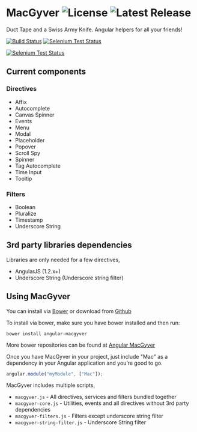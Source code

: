 # MacGyver ![License](http://img.shields.io/badge/license-MIT-green.svg) ![Latest Release](http://img.shields.io/github/release/angular-macgyver/MacGyver.svg)

Duct Tape and a Swiss Army Knife. Angular helpers for all your friends!

[![Build Status](https://travis-ci.org/angular-macgyver/MacGyver.png?branch=master)](https://travis-ci.org/angular-macgyver/MacGyver)
[![Selenium Test Status](https://saucelabs.com/buildstatus/macgyver-ci)](https://saucelabs.com/u/macgyver-ci)

[![Selenium Test Status](https://saucelabs.com/browser-matrix/macgyver-ci.svg)](https://saucelabs.com/u/macgyver-ci)

## Current components ##

### Directives ###
 - Affix
 - Autocomplete
 - Canvas Spinner
 - Events
 - Menu
 - Modal
 - Placeholder
 - Popover
 - Scroll Spy
 - Spinner
 - Tag Autocomplete
 - Time Input
 - Tooltip

### Filters ###
 - Boolean
 - Pluralize
 - Timestamp
 - Underscore String

## 3rd party libraries dependencies ##
Libraries are only needed for a few directives,
 - AngularJS (1.2.x+)
 - Underscore String (Underscore string filter)

## Using MacGyver ##
You can install via [Bower](http://www.bower.io) or download from [Github](https://github.com/angular-macgyver/MacGyver/archive/master.zip)

To install via bower, make sure you have bower installed and then run:

```
bower install angular-macgyver
```

More bower repositories can be found at [Angular MacGyver](https://github.com/angular-macgyver)

Once you have MacGyver in your project, just include "Mac" as a dependency in your Angular application and you’re good to go.

```javascript
angular.module("myModule", ["Mac"]);
```

MacGyver includes multiple scripts,
- `macgyver.js` - All directives, services and filters bundled together
- `macgyver-core.js` - Utilities, events and all directives without 3rd party dependencies
- `macgyver-filters.js` - Filters except underscore string filter
- `macgyver-string-filter.js` - Underscore String filter
